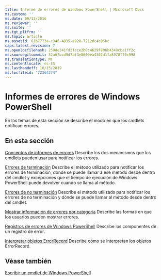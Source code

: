 ```yaml
---
title: Informe de errores de Windows PowerShell | Microsoft Docs
ms.custom: ''
ms.date: 09/13/2016
ms.reviewer: ''
ms.suite: ''
ms.tgt_pltfrm: ''
ms.topic: article
ms.assetid: 61b7773a-c346-4835-a928-7212dc4c85bc
caps.latest.revision: 7
ms.openlocfilehash: 259de341fd2fcce2b0c4629f806b4348cba1ff2c
ms.sourcegitcommit: 52a67bcd9d7bf3e8600ea4302d1fa8970ff9c998
ms.translationtype: MT
ms.contentlocale: es-ES
ms.lasthandoff: 10/15/2019
ms.locfileid: "72364274"
---
```

# <a name="windows-powershell-error-reporting"></a>Informes de errores de Windows PowerShell

En los temas de esta sección se describe el modo en que los cmdlets notifican errores.

## <a name="in-this-section"></a>En esta sección

[Conceptos de informes de errores](./error-reporting-concepts.md) Describe los dos mecanismos que los cmdlets pueden usar para notificar los errores.

[Errores de terminación](./terminating-errors.md) Describe el método utilizado para notificar los errores de terminación, donde se puede llamar a ese método desde dentro del cmdlet y excepciones que el tiempo de ejecución de Windows PowerShell puede devolver cuando se llama al método.

[Errores de no terminación](./non-terminating-errors.md) Describe el método utilizado para notificar los errores de no terminación y dónde se puede llamar al método desde dentro del cmdlet.

[Mostrar información de errores por categoría](./displaying-error-information.md) Describe las formas en que los usuarios pueden mostrar errores.

[Registros de errores de Windows PowerShell](./windows-powershell-error-records.md) Describe los componentes de un registro de error.

[Interpretar objetos ErrorRecord](./interpreting-errorrecord-objects.md) Describe cómo se interpretan los objetos ErrorRecord.

## <a name="see-also"></a>Véase también

[Escribir un cmdlet de Windows PowerShell](./writing-a-windows-powershell-cmdlet.md)
